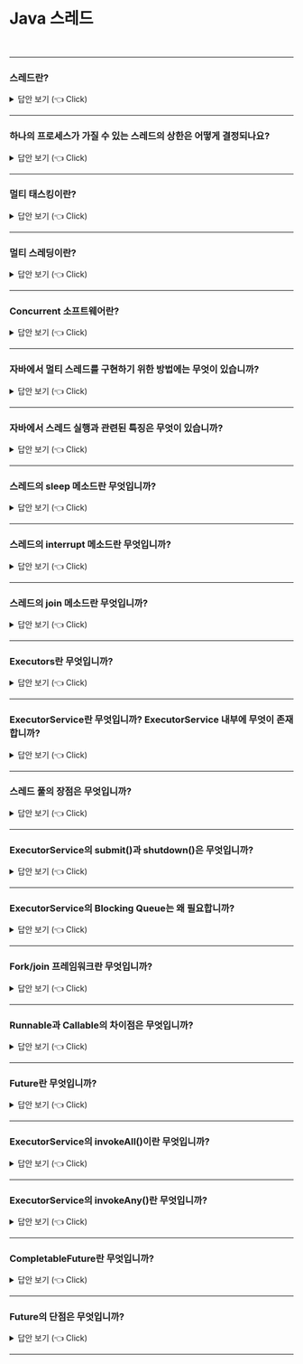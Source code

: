 # Java 스레드
<br>

-----------------------

### 스레드란?

<details>
   <summary> 답안 보기 (👈 Click)</summary>
<br />

+ 스레드란 프로세스의 자원을 받아서 실제 작업을 수행하는 단위를 의미합니다. <br> 
  이 때, 둘 이상의 쓰레드를 가진 프로세스를 멀티 스레드 프로세스(multi-thread process)라고 합니다. 
</details>

-----------------------

### 하나의 프로세스가 가질 수 있는 스레드의 상한은 어떻게 결정되나요?

<details>
   <summary> 답안 보기 (👈 Click)</summary>
<br />

+ 스레드는 작업을 수행하는데 개별적인 호출 스택(call stack)을 필요로 합니다. <br> 
  따라서 프로세스의 메모리 한계에 따라, 프로세스가 가질 수 있는 스레드의 상한이 결정됩니다. 
</details>

-----------------------


### 멀티 태스킹이란?

<details>
   <summary> 답안 보기 (👈 Click)</summary>
<br />

+ 하나의 CPU가 여러 개의 프로세스를 동시에 실행할 수 있는 특성을 의미합니다. 
</details>

-----------------------


### 멀티 스레딩이란?

<details>
   <summary> 답안 보기 (👈 Click)</summary>
<br />

+ 하나의 프로세스 내에서 여러 개의 스레드가 동시에 작업을 수행하는 것을 의미합니다. <br>
  단, CPU의 코어는 한 번에 한 가지 작업만 수행하므로, <br>
  실제로 동시에 처리되는 작업의 수는 코어의 개수와 일치합니다. 
</details>

-----------------------

### Concurrent 소프트웨어란?

<details>
   <summary> 답안 보기 (👈 Click)</summary>
<br />

+ 동시에 여러 작업을 할 수 있는 소프트웨어를 의미합니다. 
</details>

-----------------------

### 자바에서 멀티 스레드를 구현하기 위한 방법에는 무엇이 있습니까?

<details>
   <summary> 답안 보기 (👈 Click)</summary>
<br />

+ Thread 클래스를 상속 받거나, Runnable 인터페이스를 구현해야 합니다. 
</details>

-----------------------

### 자바에서 스레드 실행과 관련된 특징은 무엇이 있습니까?

<details>
   <summary> 답안 보기 (👈 Click)</summary>
<br />

+ 스레드의 실행 순서를 보장하지 못한다는 점입니다. 
</details>

-----------------------

### 스레드의 sleep 메소드란 무엇입니까?

<details>
   <summary> 답안 보기 (👈 Click)</summary>
<br />

+ 현재 스레드를 대기시키는 것을 의미합니다.  
  sleep 메소드를 실행하면 다른 스레드에 우선권이 넘어갑니다. 
</details>

-----------------------

### 스레드의 interrupt 메소드란 무엇입니까?

<details>
   <summary> 답안 보기 (👈 Click)</summary>
<br />

+ 대기 중인 메소드를 깨우는 것을 의미합니다. 
</details>

-----------------------


### 스레드의 join 메소드란 무엇입니까?

<details>
   <summary> 답안 보기 (👈 Click)</summary>
<br />

+ 
</details>

-----------------------


### Executors란 무엇입니까?

<details>
   <summary> 답안 보기 (👈 Click)</summary>
<br />

+ 스레드를 만들고 관리하는 작업을 담당하는 고수준의 API를 의미합니다. 
</details>

-----------------------

### ExecutorService란 무엇입니까? ExecutorService 내부에 무엇이 존재합니까?

<details>
   <summary> 답안 보기 (👈 Click)</summary>
<br />

+ Executor를 상속 받은 인터페이스를 의미합니다. 
  ExecutorService 내부에는 스레드 풀이 존재합니다.  
</details>

-----------------------

### 스레드 풀의 장점은 무엇입니까?

<details>
   <summary> 답안 보기 (👈 Click)</summary>
<br />

+ 스레드 풀은 스레드를 생성하는 비용이 적게 든다는 점이 장점입니다. 
</details>

-----------------------

### ExecutorService의 submit()과 shutdown()은 무엇입니까?

<details>
   <summary> 답안 보기 (👈 Click)</summary>
<br />

+ submit()은 스레드의 실행을 위한 값을 전달하는 것을 의미합니다.
  shutdown()은 ExecutorService를 종료하는 것을 의미합니다. 
</details>

-----------------------

### ExecutorService의 Blocking Queue는 왜 필요합니까?

<details>
   <summary> 답안 보기 (👈 Click)</summary>
<br />

+ 스레드 풀에 스레드들이 모두 사용중일 때, 요청을 대기시키기 위해서 필요합니다. 
</details>

-----------------------

### Fork/join 프레임워크란 무엇입니까?

<details>
   <summary> 답안 보기 (👈 Click)</summary>
<br />

+ ExecutorService의 구현체로서, 멀티 프로세서를 사용하며, 애플리케이션 개발할 때 유용합니다. 
</details>

-----------------------

### Runnable과 Callable의 차이점은 무엇입니까?

<details>
   <summary> 답안 보기 (👈 Click)</summary>
<br />

+ Runnable은 반환값이 없지만, Callable은 반환값이 존재한다는 점이 차이점입니다. 
</details>

-----------------------

### Future란 무엇입니까?

<details>
   <summary> 답안 보기 (👈 Click)</summary>
<br />

+ 비동기적인 작업의 현재 상태를 조회하거나 작업을 가져올 수 있는 객체를 의미합니다. 
</details>

-----------------------

### ExecutorService의 invokeAll()이란 무엇입니까?

<details>
   <summary> 답안 보기 (👈 Click)</summary>
<br />

+ 여러 개의 Callable을 한 번에 담는 메소드를 의미합니다. 
  즉, 여러 작업을 동시에 실행 가능하게 해줍니다. 
</details>

-----------------------

### ExecutorService의 invokeAny()란 무엇입니까?

<details>
   <summary> 답안 보기 (👈 Click)</summary>
<br />

+ 여러 작업 중 하나라도 먼저 응답이 오면 끝내는 것을 의미합니다. 
  즉, 여러 작업 중 가장 짧은 작업만큼의 시간이 걸리며,
  블로킹 콜에 속합니다. 
</details>

-----------------------

### CompletableFuture란 무엇입니까?

<details>
   <summary> 답안 보기 (👈 Click)</summary>
<br />

+ 자바에서 비동기 프로그래밍을 가능하게 하는 인터페이스를 의미합니다.  
</details>

-----------------------

### Future의 단점은 무엇입니까?

<details>
   <summary> 답안 보기 (👈 Click)</summary>
<br />

+ 
</details>

-----------------------
